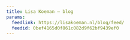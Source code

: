 ```yaml
---
title: Lisa Koeman – blog
params:
  feedlink: https://lisakoeman.nl/blog/feed/
  feedid: 0bef4165d0f861c082d9f62bf9439ef0
---
```

